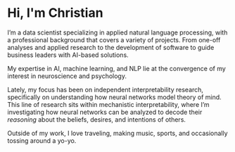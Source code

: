 # Hi, I'm Christian

I’m a data scientist specializing in applied natural language processing, with a professional background that covers a variety of projects. From one-off analyses and applied research to the development of software to guide business leaders with AI-based solutions.

My expertise in AI, machine learning, and NLP lie at the convergence of my interest in neuroscience and psychology.

Lately, my focus has been on independent interpretability research, specifically on understanding how neural networks model theory of mind. This line of research sits within mechanistic interpretability, where I’m investigating how neural networks can be analyzed to decode their *reasoning* about the beliefs, desires, and intentions of others. 

Outside of my work, I love traveling, making music, sports, and occasionally tossing around a yo-yo.
